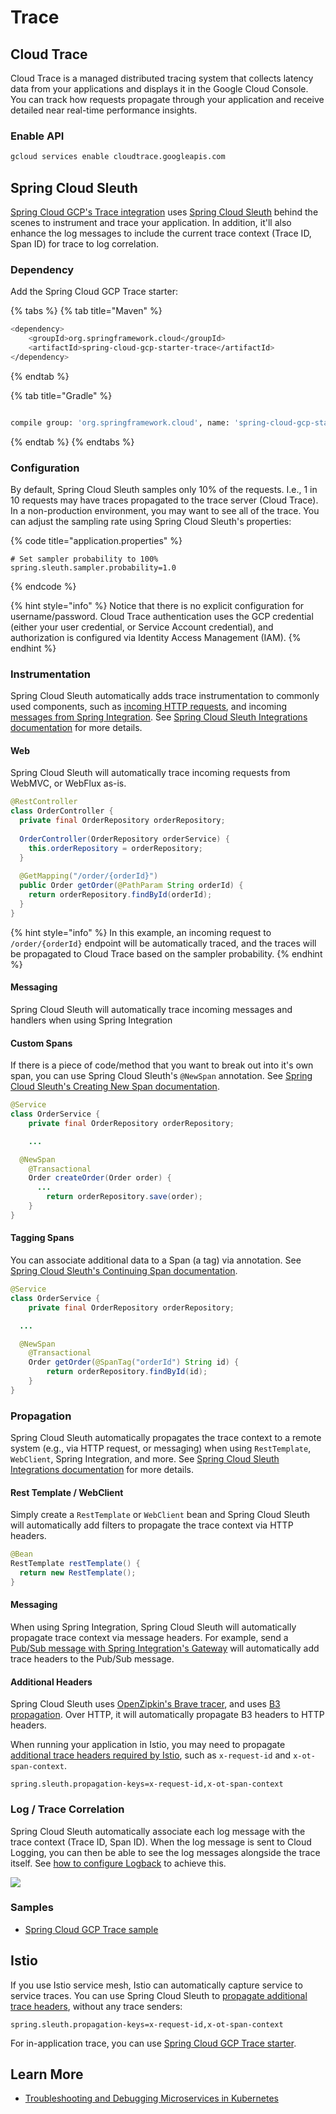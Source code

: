 # Trace

## Cloud Trace

Cloud Trace is a managed distributed tracing system that collects latency data from your applications and displays it in the Google Cloud Console. You can track how requests propagate through your application and receive detailed near real-time performance insights.

### Enable API

```bash
gcloud services enable cloudtrace.googleapis.com
```

## Spring Cloud Sleuth

[Spring Cloud GCP's Trace integration](https://cloud.spring.io/spring-cloud-static/spring-cloud-gcp/current/reference/html/#stackdriver-trace) uses [Spring Cloud Sleuth](https://spring.io/projects/spring-cloud-sleuth) behind the scenes to instrument and trace your application. In addition, it'll also enhance the log messages to include the current trace context \(Trace ID, Span ID\) for trace to log correlation.

### Dependency

Add the Spring Cloud GCP Trace starter:

{% tabs %}
{% tab title="Maven" %}
```bash
<dependency>
    <groupId>org.springframework.cloud</groupId>
    <artifactId>spring-cloud-gcp-starter-trace</artifactId>
</dependency>
```
{% endtab %}

{% tab title="Gradle" %}
```bash

compile group: 'org.springframework.cloud', name: 'spring-cloud-gcp-starter-trace'
```
{% endtab %}
{% endtabs %}

### Configuration

By default, Spring Cloud Sleuth samples only 10% of the requests.  I.e., 1 in 10 requests may have traces propagated to the trace server \(Cloud Trace\). In a non-production environment, you may want to see all of the trace. You can adjust the sampling rate using Spring Cloud Sleuth's properties:

{% code title="application.properties" %}
```text
# Set sampler probability to 100%
spring.sleuth.sampler.probability=1.0
```
{% endcode %}

{% hint style="info" %}
Notice that there is no explicit configuration for username/password. Cloud Trace authentication uses the GCP credential \(either your user credential, or Service Account credential\), and authorization is configured via Identity Access Management \(IAM\).
{% endhint %}

### Instrumentation

Spring Cloud Sleuth automatically adds trace instrumentation to commonly used components, such as [incoming HTTP requests](https://docs.spring.io/spring-cloud-sleuth/docs/2.2.x-SNAPSHOT/reference/html/#http-integration), and incoming [messages from Spring Integration](https://docs.spring.io/spring-cloud-sleuth/docs/2.2.x-SNAPSHOT/reference/html/#messaging-2). See [Spring Cloud Sleuth Integrations documentation](https://docs.spring.io/spring-cloud-sleuth/docs/2.2.x-SNAPSHOT/reference/html/#integrations) for more details.

#### Web

Spring Cloud Sleuth will automatically trace incoming requests from WebMVC, or WebFlux as-is.

```java
@RestController
class OrderController {
  private final OrderRepository orderRepository;
  
  OrderController(OrderRepository orderService) {
    this.orderRepository = orderRepository;
  }
  
  @GetMapping("/order/{orderId}")
  public Order getOrder(@PathParam String orderId) {
    return orderRepository.findById(orderId);
  }
}
```

{% hint style="info" %}
In this example, an incoming request to `/order/{orderId}` endpoint will be automatically traced, and the traces will be propagated to Cloud Trace based on the sampler probability.
{% endhint %}

#### Messaging

Spring Cloud Sleuth will automatically trace incoming messages and handlers when using Spring Integration

#### Custom Spans

If there is a piece of code/method that you want to break out into it's own span, you can use Spring Cloud Sleuth's `@NewSpan` annotation. See [Spring Cloud Sleuth's Creating New Span documentation](https://docs.spring.io/spring-cloud-sleuth/docs/2.2.x-SNAPSHOT/reference/html/#creating-new-spans).



```java
@Service
class OrderService {
	private final OrderRepository orderRepository;

	...

  @NewSpan
	@Transactional
	Order createOrder(Order order) {
	  ...
		return orderRepository.save(order);
	}
}
```

#### Tagging Spans

You can associate additional data to a Span \(a tag\) via annotation. See [Spring Cloud Sleuth's Continuing Span documentation](https://docs.spring.io/spring-cloud-sleuth/docs/2.2.x-SNAPSHOT/reference/html/#continuing-spans-2).



```java
@Service
class OrderService {
	private final OrderRepository orderRepository;

  ...

  @NewSpan
	@Transactional
	Order getOrder(@SpanTag("orderId") String id) {
		return orderRepository.findById(id);
	}
}
```

### Propagation

Spring Cloud Sleuth automatically propagates the trace context to a remote system \(e.g., via HTTP request, or messaging\) when using `RestTemplate`, `WebClient`, Spring Integration, and more. See [Spring Cloud Sleuth Integrations documentation](https://docs.spring.io/spring-cloud-sleuth/docs/2.2.x-SNAPSHOT/reference/html/#integrations) for more details.

#### Rest Template / WebClient

Simply create a `RestTemplate` or `WebClient` bean and Spring Cloud Sleuth will automatically add filters to propagate the trace context via HTTP headers.

```java
@Bean
RestTemplate restTemplate() {
  return new RestTemplate();
}
```

#### Messaging

When using Spring Integration, Spring Cloud Sleuth will automatically propagate trace context via message headers. For example, send a [Pub/Sub message with Spring Integration's Gateway](messaging.md#spring-integration) will automatically add trace headers to the Pub/Sub message.

#### Additional Headers

Spring Cloud Sleuth uses [OpenZipkin's Brave tracer](https://github.com/openzipkin/brave), and uses [B3 propagation](https://github.com/openzipkin/b3-propagation). Over HTTP, it will automatically propagate B3 headers to HTTP headers.

When running your application in Istio, you may need to propagate [additional trace headers required by Istio](https://istio.io/latest/faq/distributed-tracing/#how-to-support-tracing), such as `x-request-id` and `x-ot-span-context`.

```text
spring.sleuth.propagation-keys=x-request-id,x-ot-span-context
```

### Log / Trace Correlation

Spring Cloud Sleuth automatically associate each log message with the trace context \(Trace ID, Span ID\). When the log message is sent to Cloud Logging, you can then be able to see the log messages alongside the trace itself. See [how to configure Logback](logging.md#log-trace-correlation) to achieve this.

![](https://lh3.googleusercontent.com/O6u214GgMO_GD-xNUkHVj8KTOBH6pf8-_SJP1x17QhdT9Fle3D30gjV-wuTOSSYDHWnjMqFyZmymAIroBTrxNRJGXrT6JqWRQYGVyZE0DMXRDCR4IkNxBCoAwKGnzyctcJMk7-PPBQ)

### Samples

* [Spring Cloud GCP Trace sample](https://github.com/spring-cloud/spring-cloud-gcp/tree/master/spring-cloud-gcp-samples/spring-cloud-gcp-trace-sample)

## Istio

If you use Istio service mesh, Istio can automatically capture service to service traces. You can use Spring Cloud Sleuth to [propagate additional trace headers](trace.md#additional-headers), without any trace senders:

```text
spring.sleuth.propagation-keys=x-request-id,x-ot-span-context
```

For in-application trace, you can use [Spring Cloud GCP Trace starter](trace.md#spring-cloud-sleuth).

## Learn More

* [Troubleshooting and Debugging Microservices in Kubernetes](https://saturnism.me/talk/troubleshooting-debugging-microservices/)

